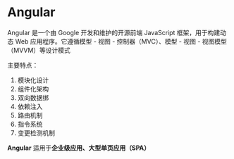 # Angular

Angular 是一个由 Google 开发和维护的开源前端 JavaScript 框架，用于构建动态 Web 应用程序。它遵循模型 - 视图 - 控制器（MVC）、模型 - 视图 - 视图模型（MVVM）等设计模式

主要特点：

1. 模块化设计
2. 组件化架构
3. 双向数据绑
4. 依赖注入
5. 路由机制
6. 指令系统
7. 变更检测机制

**Angular** 适用于**企业级应用、大型单页应用（SPA）**



